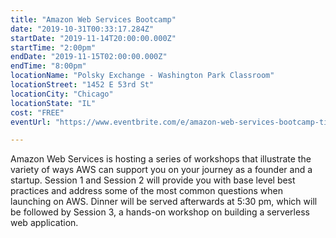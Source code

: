 ```yaml
---
title: "Amazon Web Services Bootcamp"
date: "2019-10-31T00:33:17.284Z"
startDate: "2019-11-14T20:00:00.000Z"
startTime: "2:00pm"
endDate: "2019-11-15T02:00:00.000Z"
endTime: "8:00pm"
locationName: "Polsky Exchange - Washington Park Classroom"
locationStreet: "1452 E 53rd St"
locationCity: "Chicago"
locationState: "IL"
cost: "FREE"
eventUrl: "https://www.eventbrite.com/e/amazon-web-services-bootcamp-tickets-78283878187"

---
```


Amazon Web Services is hosting a series of workshops that illustrate the variety of ways AWS can support you on your journey as a founder and a startup. Session 1 and Session 2 will provide you with base level best practices and address some of the most common questions when launching on AWS. Dinner will be served afterwards at 5:30 pm, which will be followed by Session 3, a hands-on workshop on building a serverless web application.

